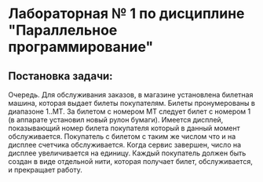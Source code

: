 # Лабораторная № 1 по дисциплине "Параллельное программирование"
## Постановка задачи:
Очередь. Для обслуживания заказов, в магазине установлена билетная машина, которая выдает билеты покупателям. Билеты пронумерованы в диапазоне 1..MT. За билетом с номером MT следует билет с номером 1 (в аппарате установил новый рулон бумаги). Имеется дисплей, показывающий номер билета покупателя который в  данный момент обслуживается. Покупатель с билетом с таким же числом что и на дисплее счетчика обслуживается. Когда сервис завершен, число на дисплее увеличивается на единицу. Каждый покупатель должен быть создан в виде отдельной нити, которая получает билет, обслуживается, и прекращает работу.